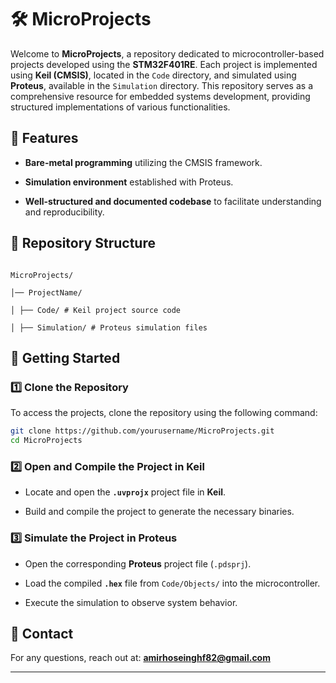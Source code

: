 

# 🛠️ MicroProjects

Welcome to **MicroProjects**, a repository dedicated to microcontroller-based projects developed using the **STM32F401RE**. Each project is implemented using **Keil (CMSIS)**, located in the `Code` directory, and simulated using **Proteus**, available in the `Simulation` directory. This repository serves as a comprehensive resource for embedded systems development, providing structured implementations of various functionalities.

## 📌 Features

- **Bare-metal programming** utilizing the CMSIS framework.

- **Simulation environment** established with Proteus.

- **Well-structured and documented codebase** to facilitate understanding and reproducibility.

## 📂 Repository Structure

```

MicroProjects/

│── ProjectName/

│ ├── Code/ # Keil project source code

│ ├── Simulation/ # Proteus simulation files

```

## 🚀 Getting Started

### 1️⃣ Clone the Repository

To access the projects, clone the repository using the following command:

```bash
git clone https://github.com/yourusername/MicroProjects.git
cd MicroProjects
```

### 2️⃣ Open and Compile the Project in Keil

- Locate and open the **`.uvprojx`** project file in **Keil**.

- Build and compile the project to generate the necessary binaries.

### 3️⃣ Simulate the Project in Proteus

- Open the corresponding **Proteus** project file (`.pdsprj`).

- Load the compiled **`.hex`** file from `Code/Objects/` into the microcontroller.

- Execute the simulation to observe system behavior.

## 📧 Contact

For any questions, reach out at: **amirhoseinghf82@gmail.com**

---
